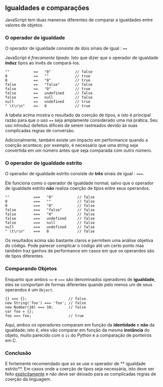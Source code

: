 ## Igualdades e comparações

JavaScript tem duas maneiras diferentes de comparar a igualdades entre valores de objetos.

### O operador de igualdade

O operador de igualdade consiste de dois sinais de igual : `==`

JavaScript é *fracamente tipado*. Isto que dizer que o operador de igualdade
**induz** tipos ao invés de compará-los.
    
    ""           ==   "0"           // false
    0            ==   ""            // true
    0            ==   "0"           // true
    false        ==   "false"       // false
    false        ==   "0"           // true
    false        ==   undefined     // false
    false        ==   null          // false
    null         ==   undefined     // true
    " \t\r\n"    ==   0             // true

A tabela acima mostra o resultado da coerção de tipos, e isto é principal razão
para que o uso `==` seja amplamente considerado uma má prática. Seu uso introduz defeitos
difíceis de serem rastreados devido às suas complicadas regras de conversão.

Adicionalmente, também existe um impacto em performance quando a coerção acontece;
por exemplo, é necessário que uma string seja convertida em um número antes que seja comparada
com outro número.

### O operador de igualdade estrito

O operador de igualdade estrito consiste de **três** sinais de igual : `===`.

Ele funciona como o operador de igualdade normal, salvo que o operador de igualdade estrito
**não** realiza coerção de tipos entre seus operandos.

    ""           ===   "0"           // false
    0            ===   ""            // false
    0            ===   "0"           // false
    false        ===   "false"       // false
    false        ===   "0"           // false
    false        ===   undefined     // false
    false        ===   null          // false
    null         ===   undefined     // false
    " \t\r\n"    ===   0             // false

Os resultados acima são bastante claros e permitem uma análise objetiva do código. Pode parecer complicar o código até um certo ponto
 mas também traz ganhos de performance em casos em que os operandos são de tipos diferentes.

### Comparando Objetos

Enquanto que ambos `==` e `===` são denominados operadores de **igualdade**, eles se comportam de 
formas diferentes quando pelo menos um de seus operandos é um `Object`.

    {} === {};                   // false
    new String('foo') === 'foo'; // false
    new Number(10) === 10;       // false
    var foo = {};
    foo === foo;                 // true

Aqui, ambos os operadores comparam em função da **identidade** e **não** da igualdade; isto é,
eles vão comparar em função da mesma **instância** do objeto, muito parecido com o `is` do Python
e a comparação de ponteiros em C.

### Conclusão

E fortemente recomendado que só se use o operador de ** igualdade estrito**.
Em casos onde a coerção de tipos seja necessária, isto deve ser feito [explicitamente](#types.casting) 
e não deve ser deixado para as complicadas regras de coerção da linguagem.

